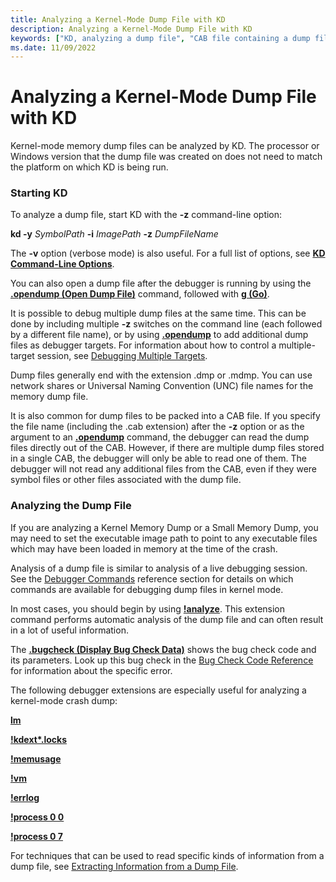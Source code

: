 ```yaml
---
title: Analyzing a Kernel-Mode Dump File with KD
description: Analyzing a Kernel-Mode Dump File with KD
keywords: ["KD, analyzing a dump file", "CAB file containing a dump file, analyzing kernel-mode dump file with KD"]
ms.date: 11/09/2022
---
```


# Analyzing a Kernel-Mode Dump File with KD


Kernel-mode memory dump files can be analyzed by KD. The processor or Windows version that the dump file was created on does not need to match the platform on which KD is being run.

### Starting KD

To analyze a dump file, start KD with the **-z** command-line option:

**kd -y** *SymbolPath* **-i** *ImagePath* **-z** *DumpFileName*

The **-v** option (verbose mode) is also useful. For a full list of options, see [**KD Command-Line Options**](kd-command-line-options.md).

You can also open a dump file after the debugger is running by using the [**.opendump (Open Dump File)**](../debuggercmds/-opendump--open-dump-file-.md) command, followed with [**g (Go)**](../debuggercmds/g--go-.md).

It is possible to debug multiple dump files at the same time. This can be done by including multiple **-z** switches on the command line (each followed by a different file name), or by using [**.opendump**](../debuggercmds/-opendump--open-dump-file-.md) to add additional dump files as debugger targets. For information about how to control a multiple-target session, see [Debugging Multiple Targets](debugging-multiple-targets.md).

Dump files generally end with the extension .dmp or .mdmp. You can use network shares or Universal Naming Convention (UNC) file names for the memory dump file.

It is also common for dump files to be packed into a CAB file. If you specify the file name (including the .cab extension) after the **-z** option or as the argument to an [**.opendump**](../debuggercmds/-opendump--open-dump-file-.md) command, the debugger can read the dump files directly out of the CAB. However, if there are multiple dump files stored in a single CAB, the debugger will only be able to read one of them. The debugger will not read any additional files from the CAB, even if they were symbol files or other files associated with the dump file.

### Analyzing the Dump File

If you are analyzing a Kernel Memory Dump or a Small Memory Dump, you may need to set the executable image path to point to any executable files which may have been loaded in memory at the time of the crash.

Analysis of a dump file is similar to analysis of a live debugging session. See the [Debugger Commands](../debuggercmds/debugger-commands.md) reference section for details on which commands are available for debugging dump files in kernel mode.

In most cases, you should begin by using [**!analyze**](../debuggercmds/-analyze.md). This extension command performs automatic analysis of the dump file and can often result in a lot of useful information.

The [**.bugcheck (Display Bug Check Data)**](../debuggercmds/-bugcheck--display-bug-check-data-.md) shows the bug check code and its parameters. Look up this bug check in the [Bug Check Code Reference](bug-check-code-reference2.md) for information about the specific error.

The following debugger extensions are especially useful for analyzing a kernel-mode crash dump:

[**lm**](../debuggercmds/lm--list-loaded-modules-.md)

[**!kdext\*.locks**](../debuggercmds/-locks---kdext--locks-.md)

[**!memusage**](../debuggercmds/-memusage.md)

[**!vm**](../debuggercmds/-vm.md)

[**!errlog**](../debuggercmds/-errlog.md)

[**!process 0 0**](../debuggercmds/-process.md)

[**!process 0 7**](../debuggercmds/-process.md)

For techniques that can be used to read specific kinds of information from a dump file, see [Extracting Information from a Dump File](extracting-information-from-a-dump-file.md).


 